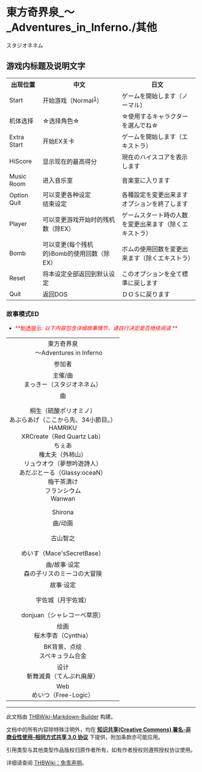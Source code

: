 # 東方奇界泉_～_Adventures_in_Inferno./其他

<!-- source html: G:\repos\THBWiki-Markdown-Builder\THBWikiMarkdown\Temp\main\e\e2\ns0%3A%E6%9D%B1%E6%96%B9%E5%A5%87%E7%95%8C%E6%B3%89_%EF%BD%9E_Adventures_in_Inferno%2E%2F%E5%85%B6%E4%BB%96.html -->

スタジオネネム


## 游戏内标题及说明文字

<table>

<tbody><tr>
<th colspan="2">出现位置</th>
<th>中文</th>
<th>日文
</th></tr>
<tr>
<td colspan="2">Start</td>
<td>开始游戏（Normal<sup id="cite_ref-1" class="reference"><a href="#cite_note-1">1</a></sup>）</td>
<td>ゲームを開始します（ノーマル）
</td></tr>
<tr>
<td colspan="2">机体选择</td>
<td>☆选择角色☆</td>
<td>☆使用するキャラクターを選んでね☆
</td></tr>
<tr>
<td colspan="2">Extra Start</td>
<td>开始EX关卡</td>
<td>ゲームを開始します（エキストラ）
</td></tr>
<tr>
<td colspan="2">HiScore</td>
<td>显示现在的最高得分</td>
<td>現在のハイスコアを表示します
</td></tr>
<tr>
<td colspan="2">Music Room</td>
<td>进入音乐室</td>
<td>音楽室に入ります
</td></tr>
<tr>
<td colspan="2">Option<br>Quit</td>
<td>可以变更各种设定<br>结束设定</td>
<td>各種設定を変更出来ます <br>オプションを終了します
</td></tr>
<tr>
<td colspan="2">Player</td>
<td>可以变更游戏开始时的残机数（除EX）</td>
<td>ゲームスタート時の人数を変更出来ます（除くエキストラ）
</td></tr>
<tr>
<td colspan="2">Bomb</td>
<td>可以变更(每个残机的)Bomb的使用回数（除EX）</td>
<td>ボムの使用回数を変更出来ます（除くエキストラ）
</td></tr>

<tr>
<td colspan="2">Reset</td>
<td>将本设定全部返回到默认设定</td>
<td>このオプションを全て標準に戻します
</td></tr>
<tr>
<td colspan="2">Quit</td>
<td>返回DOS</td>
<td>ＤＯＳに戻ります
</td></tr></tbody></table>



### 故事模式ED

- <font color="Red"> **剧透提示:  *以下内容包含详细故事情节，请自行决定是否继续阅读* ** </font>


<table><tbody><tr><td><div class="poem">
<center>東方奇界泉<br>
　　～Adventures in Inferno</center>
</div></td></tr>
<tr><td><div class="poem">
<center>参加者</center>
</div></td></tr>
<tr><td><div class="poem">
<center>主催/曲<br>
まっきー（スタジオネネム）</center>
</div></td></tr>
<tr><td><div class="poem">
<center>曲<br>
<p>桐生（硫酸ポリオミノ）<br>
あぶらあげ（ここから先、34小節目。）<br>
HAMRIKU<br>
XRCreate（Red Quartz Lab）<br>
ちぇあ<br>
権太夫（外柿山）<br>
リュウオウ（夢想吟遊詩人）<br>
あだぷとーる（Glassy:oceaN）<br>
梅干茶漬け<br>
フランシウム<br>
Wanwan<br>
</p>
Shirona</center>
</div></td></tr>
<tr><td><div class="poem">
<center>曲/动画<br>
<p>古山智之<br>
</p>
めいす（Mace'sSecretBase）</center>
</div></td></tr>
<tr><td><div class="poem">
<center>曲/故事·设定<br>
森の子リスのミーコの大冒険</center>
</div></td></tr>
<tr><td><div class="poem">
<center>故事·设定<br>
<p>宇佐城（月宇佐城）<br>
</p>
donjuan（シャレコーベ草原）</center>
</div></td></tr>
<tr><td><div class="poem">
<center>绘画<br>
桜木李杏（Cynthia）</center>
</div></td></tr>
<tr><td><div class="poem">
<center>BK背景、点绘<br>
スペキュラム合金</center>
</div></td></tr>
<tr><td><div class="poem">
<center>设计<br>
斬舞滅貴（てんぷれ廃屋）</center>
</div></td></tr>
<tr><td><div class="poem">
<center>Web<br>
めいつ（Free-Logic）</center>
</div></td></tr></tbody></table>



[^cite_note-1]: 会根据在option-rank中的设定改变





---

此文档由 [THBWiki-Markdown-Builder](https://github.com/Delsin-Yu/THBWiki-Markdown-Builder) 构建。

文档中的所有内容除特殊注明外，均在 [**知识共享(Creative Commons) 署名-非商业性使用-相同方式共享 3.0 协议**](https://creativecommons.org/licenses/by-sa/3.0/deed.zh-hans) 下提供，附加条款亦可能应用。

引用类型与其他类型作品版权归原作者所有，如有作者授权则遵照授权协议使用。

详细请查阅 [THBWiki：免责声明](https://thbwiki.cc/THBWiki:%E5%85%8D%E8%B4%A3%E5%A3%B0%E6%98%8E)。

